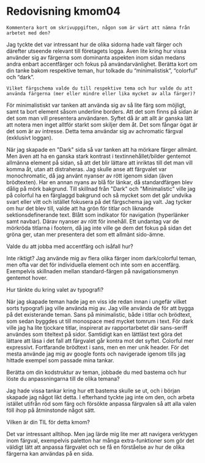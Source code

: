 ---
---
Redovisning kmom04
=========================


    Kommentera kort om skrivuppgiften, någon som är värt att nämna från arbetet med den?

Jag tyckte det var intressant hur de olika sidorna hade valt färger och därefter utseende relevant till företagets logga. Även lite kring hur vissa använder sig av färgerna som dominanta aspekten inom sidan medans andra enbart accentfärger och fokus på användarvänlighet.
    Berätta kort om din tanke bakom respektive teman, hur tolkade du “minimalistisk”, “colorful” och “dark”.

    Vilket färgschema valde du till respektive tema och hur valde du att använda färgerna (mer eller mindre eller lika mycket av alla färger)?

För minimalistiskt var tanken att använda sig av så lite färg som möjligt, samt ta bort element såsom underline borders. Att det som finns på sidan är det som man vill presentera användaren. Syftet då är att allt är ganska lätt att notera men inget alltför starkt som skiljer dem åt. Det som fångar ögat är det som är av intresse. Detta tema användar sig av achromatic färgval (exklusivt loggan).

När jag skapade en "Dark" sida så var tanken att ha mörkare färger allmänt. Men även att ha en ganska stark kontrast i textinnehållet/bilder gentemot allmänna element på sidan, så att det blir lättare att inriktas till det man vill komma åt, utan att distraheras. Jag skulle anse att färgvalet var monochromatic, då jag använt nyanser av rött igenom sidan (även brödtexten). Har en annan nyans av blå för länkar, då standardfärgen blev dålig på mörk bakgrund.
Till skillnad från "Dark" och "Minimalistic" ville jag på colorful ha en färglaggd bakgrund och så mycket som det går undvika svart eller vitt och istället fokusera på det färgschema jag valt.  Jag tycker om hur det blev till, valde att ha grön för titlar och liknande sektionsdefinerande text. Blått som indikator för navigation (hyperlänker samt navbar). Därav nyanser av rött för innehåll. Ett undantag var de mörkröda titlarna i footern, då jag inte ville ge dem det fokus på sidan det gröna ger, utan mer presentera det som ett allmänt sido-ämne.

Valde du att jobba med accentfärg och isåfall hur?

Inte riktigt? Jag använde mig av flera olika färger inom dark/colorful teman, men ofta var det för individuella element och inte som en accentfärg. Exempelvis skillnaden mellan standard-färgen på navigationsmenyn gentemot hover.

Hur tänkte du kring valet av typografi?

När jag skapade teman hade jag en viss ide redan innan i ungefär vilket sorts typografi jag ville använda mig av. Jag ville använda de för att bygga på det existerande teman. Sans på minimalistic, både i titlar och brödtext, som sedan byggdes ut till monospace med mycket tomrum i text.
För dark ville jag ha lite tjockare titlar, inspirerat av rapportarbetet där sans-seriff användes som titeltext på sidor. Samtidigt kan en lättläst text göra det lättare att läsa i det fall att färgvalet går kontra mot det syftet.
Colorful mer expressivt. Fortfarande brödtext i sans, men en mer unik header.
För det mesta använde jag mig av google fonts och navigerade igenom tills jag hittade exempel som passade mina tankar.

Berätta om din kodstruktur av teman, jobbade du med bastema och hur löste du anpassningarna till de olika temana?

Jag hade vissa tankar kring hur ett bastema skulle se ut, och i början skapade jag något likt detta. I efterhand tyckte jag inte om den, och arbeta istället utifrån röd som färg och försökte anpassa färgvalen så att alla valen föll ihop på åtminstonde något sätt.

 Vilken är din TIL för detta kmom?

Det var intressant alltihop. Men jag lärde mig lite mer att navigera verktygen inom färgval, exempelvis paletton har många extra-funktioner som gör det väldigt lätt att anpassa färgvalet och se få en förståelse av hur de olika färgerna kan användas på en sida.

